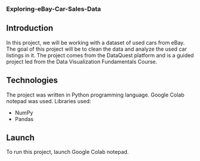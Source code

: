 ### Exploring-eBay-Car-Sales-Data
## Introduction
In this project, we will be working with a dataset of used cars from eBay. The goal of this project will be to clean the data and analyze the used car listings in it. The project comes from the DataQuest platform and is a guided project led from the Data Visualization Fundamentals Course.

## Technologies
The project was written in Python programming language.  Google Colab notepad was used.
Libraries used: 
- NumPy
- Pandas

## Launch
To run this project, launch Google Colab notepad.
